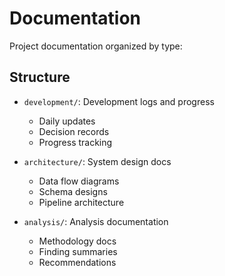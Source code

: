 # Documentation

Project documentation organized by type:

## Structure
- `development/`: Development logs and progress
  - Daily updates
  - Decision records
  - Progress tracking

- `architecture/`: System design docs
  - Data flow diagrams
  - Schema designs
  - Pipeline architecture

- `analysis/`: Analysis documentation
  - Methodology docs
  - Finding summaries
  - Recommendations
